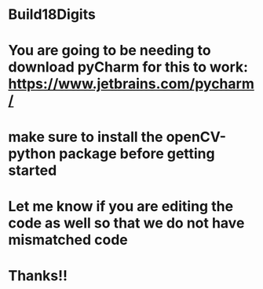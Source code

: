 # Build18Digits

# You are going to be needing to download pyCharm for this to work: https://www.jetbrains.com/pycharm/
# make sure to install the openCV-python package before getting started
# Let me know if you are editing the code as well so that we do not have mismatched code 
# Thanks!!
